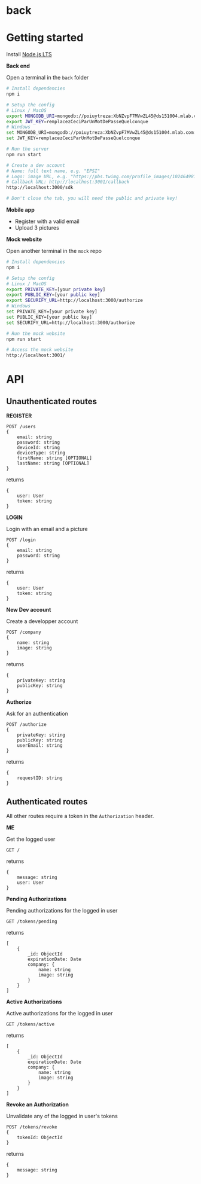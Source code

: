 # back


# Getting started

Install [Node.js LTS](https://nodejs.org/en/download/) 

**Back end**

Open a terminal in the `back` folder
```sh
# Install dependencies
npm i

# Setup the config
# Linux / MacOS
export MONGODB_URI=mongodb://poiuytreza:XbNZvpF7MVwZL45@ds151004.mlab.com:51004/gilet-jaune
export JWT_KEY=remplacezCeciParUnMotDePasseQuelconque
# Windows
set MONGODB_URI=mongodb://poiuytreza:XbNZvpF7MVwZL45@ds151004.mlab.com:51004/gilet-jaune
set JWT_KEY=remplacezCeciParUnMotDePasseQuelconque

# Run the server
npm run start

# Create a dev account
# Name: full text name, e.g. "EPSI"
# Logo: image URL, e.g. "https://pbs.twimg.com/profile_images/1024649812988387328/QWQbqff7_400x400.jpg"
# Callback URL: http://localhost:3001/callback
http://localhost:3000/sdk

# Don't close the tab, you will need the public and private key!
```

**Mobile app**

- Register with a valid email
- Upload 3 pictures

**Mock website**

Open another terminal in the `mock` repo
```sh
# Install dependencies
npm i

# Setup the config
# Linux / MacOS
export PRIVATE_KEY=[your private key]
export PUBLIC_KEY=[your public key]
export SECURIFY_URL=http://localhost:3000/authorize
# Windows
set PRIVATE_KEY=[your private key]
set PUBLIC_KEY=[your public key]
set SECURIFY_URL=http://localhost:3000/authorize

# Run the mock website
npm run start

# Access the mock website
http://localhost:3001/
```

# API

## Unauthenticated routes

**REGISTER**

```
POST /users
{
    email: string
    password: string
    deviceId: string
    deviceType: string
    firstName: string [OPTIONAL]
    lastName: string [OPTIONAL]
}
```
returns
```
{
    user: User
    token: string
}
```

**LOGIN**

Login with an email and a picture
```
POST /login
{
    email: string
    password: string
}
```
returns
```
{
    user: User
    token: string
}
```

**New Dev account**

Create a developper account
```
POST /company
{
    name: string
    image: string
}
```
returns
```
{
    privateKey: string
    publicKey: string
}
```

**Authorize**

Ask for an authentication
```
POST /authorize
{
    privateKey: string
    publicKey: string
    userEmail: string
}
```
returns
```
{
    requestID: string
}
```

## Authenticated routes

All other routes require a token in the `Authorization` header.

**ME**

Get the logged user
```
GET /
```
returns
```
{
    message: string
    user: User
}
```

**Pending Authorizations**

Pending authorizations for the logged in user
```
GET /tokens/pending
```
returns
```
[
    {
        _id: ObjectId
        expirationDate: Date
        company: {
            name: string
            image: string
        }
    }
]
```

**Active Authorizations**

Active authorizations for the logged in user
```
GET /tokens/active
```
returns
```
[
    {
        _id: ObjectId
        expirationDate: Date
        company: {
            name: string
            image: string
        }
    }
]
```

**Revoke an Authorization**

Unvalidate any of the logged in user's tokens
```
POST /tokens/revoke
{
    tokenId: ObjectId
}
```
returns
```
{
    message: string
}
```
